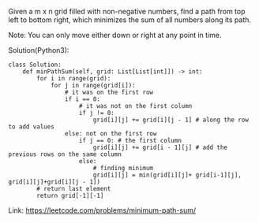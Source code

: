 Given a m x n grid filled with non-negative numbers, find a path from top left to bottom right, which minimizes the sum of all numbers along its path.

Note: You can only move either down or right at any point in time.

Solution(Python3):
```
class Solution:
    def minPathSum(self, grid: List[List[int]]) -> int:
        for i in range(grid):
            for j in range(grid[i]):
                # it was on the first row
                if i == 0:
                    # it was not on the first column
                    if j != 0:
                        grid[i][j] += grid[i][j - 1] # along the row to add values                        
                else: not on the first row
                    if j == 0: # the first column
                        grid[i][j] += grid[i - 1][j] # add the previous rows on the same column
                    else:
                        # finding minimum
                        grid[i][j] = min(grid[i][j]+ grid[i-1][j], grid[i][j]+grid[i][j - 1])
        # return last element
        return grid[-1][-1]                    
```
Link: https://leetcode.com/problems/minimum-path-sum/

